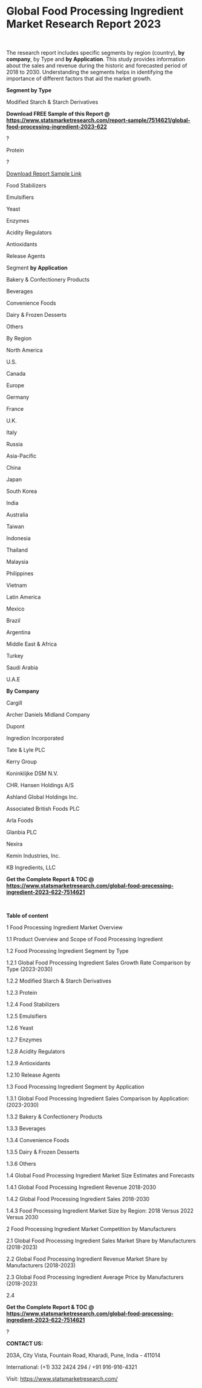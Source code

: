 <h1>Global Food Processing Ingredient Market Research Report 2023</h1><br/><p>The research report includes specific segments by region (country), <strong>by company</strong>, by Type and <strong>by Application</strong>. This study provides information about the sales and revenue during the historic and forecasted period of 2018 to 2030. Understanding the segments helps in identifying the importance of different factors that aid the market growth.</p>
 
 
 
 <p><strong>Segment by Type</strong></p>
 
 
 
 <p>Modified Starch & Starch Derivatives</p>
 
 
 
 <div><b>Download FREE Sample of this Report @ <a href="https://www.statsmarketresearch.com/download-free-sample/7514621/global-food-processing-ingredient-2023-622">https://www.statsmarketresearch.com/report-sample/7514621/global-food-processing-ingredient-2023-622</a></b></div>
 
 
 
 <p>? </p>
 
 
 
 <p>Protein</p>
 
 
 
 <p>? </p>
 
 
 
 <p><a href="https://www.statsmarketresearch.com/download-free-sample/7514621/global-food-processing-ingredient-2023-622">Download Report Sample Link</a></p>
 
 
 
 <p>Food Stabilizers</p>
 
 
 
 <p>Emulsifiers</p>
 
 
 
 <p>Yeast</p>
 
 
 
 <p>Enzymes</p>
 
 
 
 <p>Acidity Regulators</p>
 
 
 
 <p>Antioxidants</p>
 
 
 
 <p>Release Agents</p>
 
 
 
 <p>Segment <strong>by Application</strong></p>
 
 
 
 <p>Bakery & Confectionery Products</p>
 
 
 
 <p>Beverages</p>
 
 
 
 <p>Convenience Foods</p>
 
 
 
 <p>Dairy & Frozen Desserts</p>
 
 
 
 <p>Others</p>
 
 
 
 <p>By Region</p>
 
 
 
 <p>North America</p>
 
 
 
 <p>U.S.</p>
 
 
 
 <p>Canada</p>
 
 
 
 <p>Europe</p>
 
 
 
 <p>Germany</p>
 
 
 
 <p>France</p>
 
 
 
 <p>U.K.</p>
 
 
 
 <p>Italy</p>
 
 
 
 <p>Russia</p>
 
 
 
 <p>Asia-Pacific</p>
 
 
 
 <p>China</p>
 
 
 
 <p>Japan</p>
 
 
 
 <p>South Korea</p>
 
 
 
 <p>India</p>
 
 
 
 <p>Australia</p>
 
 
 
 <p>Taiwan</p>
 
 
 
 <p>Indonesia</p>
 
 
 
 <p>Thailand</p>
 
 
 
 <p>Malaysia</p>
 
 
 
 <p>Philippines</p>
 
 
 
 <p>Vietnam</p>
 
 
 
 <p>Latin America</p>
 
 
 
 <p>Mexico</p>
 
 
 
 <p>Brazil</p>
 
 
 
 <p>Argentina</p>
 
 
 
 <p>Middle East & Africa</p>
 
 
 
 <p>Turkey</p>
 
 
 
 <p>Saudi Arabia</p>
 
 
 
 <p>U.A.E</p>
 
 
 
 <p><strong>By Company</strong></p>
 
 
 
 <p>Cargill</p>
 
 
 
 <p>Archer Daniels Midland Company</p>
 
 
 
 <p>Dupont</p>
 
 
 
 <p>Ingredion Incorporated</p>
 
 
 
 <p>Tate & Lyle PLC</p>
 
 
 
 <p>Kerry Group</p>
 
 
 
 <p>Koninklijke DSM N.V.</p>
 
 
 
 <p>CHR. Hansen Holdings A/S</p>
 
 
 
 <p>Ashland Global Holdings Inc.</p>
 
 
 
 <p>Associated British Foods PLC</p>
 
 
 
 <p>Arla Foods</p>
 
 
 
 <p>Glanbia PLC</p>
 
 
 
 <p>Nexira</p>
 
 
 
 <p>Kemin Industries, Inc.</p>
 
 
 
 <p>KB Ingredients, LLC</p>
 
 
 
 <div><b>Get the Complete Report & TOC @ <a href="https://www.statsmarketresearch.com/global-food-processing-ingredient-2023-622-7514621">https://www.statsmarketresearch.com/global-food-processing-ingredient-2023-622-7514621</a></b></div>
 
 
 
 <p><br />
 
 <b>Table of content</b></p>
 
 
 
 <p>1 Food Processing Ingredient Market Overview<br />
 
 1.1 Product Overview and Scope of Food Processing Ingredient<br />
 
 1.2 Food Processing Ingredient Segment by Type<br />
 
 1.2.1 Global Food Processing Ingredient Sales Growth Rate Comparison by Type (2023-2030)<br />
 
 1.2.2 Modified Starch & Starch Derivatives<br />
 
 1.2.3 Protein<br />
 
 1.2.4 Food Stabilizers<br />
 
 1.2.5 Emulsifiers<br />
 
 1.2.6 Yeast<br />
 
 1.2.7 Enzymes<br />
 
 1.2.8 Acidity Regulators<br />
 
 1.2.9 Antioxidants<br />
 
 1.2.10 Release Agents<br />
 
 1.3 Food Processing Ingredient Segment by Application<br />
 
 1.3.1 Global Food Processing Ingredient Sales Comparison by Application: (2023-2030)<br />
 
 1.3.2 Bakery & Confectionery Products<br />
 
 1.3.3 Beverages<br />
 
 1.3.4 Convenience Foods<br />
 
 1.3.5 Dairy & Frozen Desserts<br />
 
 1.3.6 Others<br />
 
 1.4 Global Food Processing Ingredient Market Size Estimates and Forecasts<br />
 
 1.4.1 Global Food Processing Ingredient Revenue 2018-2030<br />
 
 1.4.2 Global Food Processing Ingredient Sales 2018-2030<br />
 
 1.4.3 Food Processing Ingredient Market Size by Region: 2018 Versus 2022 Versus 2030<br />
 
 2 Food Processing Ingredient Market Competition by Manufacturers<br />
 
 2.1 Global Food Processing Ingredient Sales Market Share by Manufacturers (2018-2023)<br />
 
 2.2 Global Food Processing Ingredient Revenue Market Share by Manufacturers (2018-2023)<br />
 
 2.3 Global Food Processing Ingredient Average Price by Manufacturers (2018-2023)<br />
 
 2.4</p>
 
 
 
 <div><b>Get the Complete Report & TOC @ <a href="https://www.statsmarketresearch.com/global-food-processing-ingredient-2023-622-7514621">https://www.statsmarketresearch.com/global-food-processing-ingredient-2023-622-7514621</a></b></div>
 
 
 
 <p>? </p>
 
 
 
 <p><b>CONTACT US:</b><br />
 
 203A, City Vista, Fountain Road, Kharadi, Pune, India - 411014<br />
 
 International: (+1) 332 2424 294 / +91 916-916-4321<br />
 
 Visit: <a href="https://www.statsmarketresearch.com/">https://www.statsmarketresearch.com/</a></p>